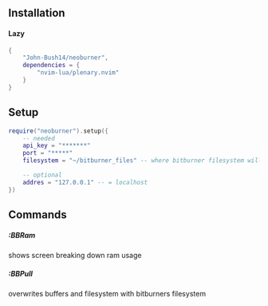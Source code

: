 ## Installation

#### Lazy
```lua
{
    "John-Bush14/neoburner",
    dependencies = {
        "nvim-lua/plenary.nvim"
    }
}
```

## Setup

```lua
require("neoburner").setup({
    -- needed
    api_key = "*******"
    port = "*****"
    filesystem = "~/bitburner_files" -- where bitburner filesystem will be placed

    -- optional
    addres = "127.0.0.1" -- = localhost
})
```

## Commands

##### :BBRam

shows screen breaking down ram usage


##### :BBPull

overwrites buffers and filesystem with bitburners filesystem
